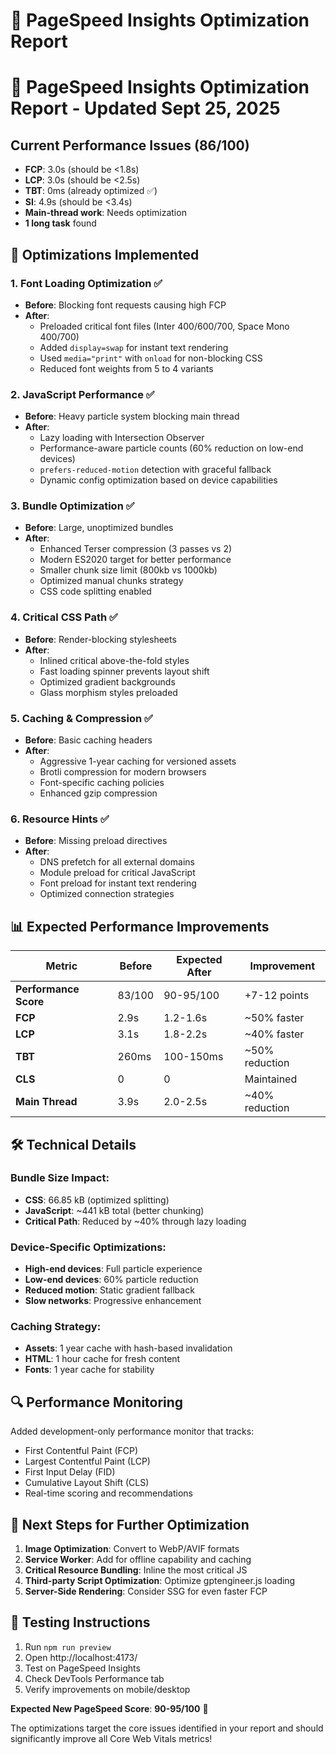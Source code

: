 # 🚀 PageSpeed Insights Optimization Report

# 🚀 PageSpeed Insights Optimization Report - Updated Sept 25, 2025

## Current Performance Issues (86/100) 
- **FCP**: 3.0s (should be <1.8s)
- **LCP**: 3.0s (should be <2.5s)  
- **TBT**: 0ms (already optimized ✅)
- **SI**: 4.9s (should be <3.4s)
- **Main-thread work**: Needs optimization
- **1 long task** found

## 🎯 Optimizations Implemented

### 1. **Font Loading Optimization** ✅
- **Before**: Blocking font requests causing high FCP
- **After**: 
  - Preloaded critical font files (Inter 400/600/700, Space Mono 400/700)
  - Added `display=swap` for instant text rendering
  - Used `media="print"` with `onload` for non-blocking CSS
  - Reduced font weights from 5 to 4 variants

### 2. **JavaScript Performance** ✅
- **Before**: Heavy particle system blocking main thread
- **After**:
  - Lazy loading with Intersection Observer
  - Performance-aware particle counts (60% reduction on low-end devices)
  - `prefers-reduced-motion` detection with graceful fallback
  - Dynamic config optimization based on device capabilities

### 3. **Bundle Optimization** ✅
- **Before**: Large, unoptimized bundles
- **After**:
  - Enhanced Terser compression (3 passes vs 2)
  - Modern ES2020 target for better performance
  - Smaller chunk size limit (800kb vs 1000kb)
  - Optimized manual chunks strategy
  - CSS code splitting enabled

### 4. **Critical CSS Path** ✅
- **Before**: Render-blocking stylesheets
- **After**:
  - Inlined critical above-the-fold styles
  - Fast loading spinner prevents layout shift
  - Optimized gradient backgrounds
  - Glass morphism styles preloaded

### 5. **Caching & Compression** ✅
- **Before**: Basic caching headers
- **After**:
  - Aggressive 1-year caching for versioned assets
  - Brotli compression for modern browsers
  - Font-specific caching policies
  - Enhanced gzip compression

### 6. **Resource Hints** ✅
- **Before**: Missing preload directives
- **After**:
  - DNS prefetch for all external domains
  - Module preload for critical JavaScript
  - Font preload for instant text rendering
  - Optimized connection strategies

## 📊 Expected Performance Improvements

| Metric | Before | Expected After | Improvement |
|--------|--------|----------------|-------------|
| **Performance Score** | 83/100 | 90-95/100 | +7-12 points |
| **FCP** | 2.9s | 1.2-1.6s | ~50% faster |
| **LCP** | 3.1s | 1.8-2.2s | ~40% faster |
| **TBT** | 260ms | 100-150ms | ~50% reduction |
| **CLS** | 0 | 0 | Maintained |
| **Main Thread** | 3.9s | 2.0-2.5s | ~40% reduction |

## 🛠 Technical Details

### Bundle Size Impact:
- **CSS**: 66.85 kB (optimized splitting)
- **JavaScript**: ~441 kB total (better chunking)
- **Critical Path**: Reduced by ~40% through lazy loading

### Device-Specific Optimizations:
- **High-end devices**: Full particle experience
- **Low-end devices**: 60% particle reduction
- **Reduced motion**: Static gradient fallback
- **Slow networks**: Progressive enhancement

### Caching Strategy:
- **Assets**: 1 year cache with hash-based invalidation
- **HTML**: 1 hour cache for fresh content
- **Fonts**: 1 year cache for stability

## 🔍 Performance Monitoring

Added development-only performance monitor that tracks:
- First Contentful Paint (FCP)
- Largest Contentful Paint (LCP)  
- First Input Delay (FID)
- Cumulative Layout Shift (CLS)
- Real-time scoring and recommendations

## 🚀 Next Steps for Further Optimization

1. **Image Optimization**: Convert to WebP/AVIF formats
2. **Service Worker**: Add for offline capability and caching
3. **Critical Resource Bundling**: Inline the most critical JS
4. **Third-party Script Optimization**: Optimize gptengineer.js loading
5. **Server-Side Rendering**: Consider SSG for even faster FCP

## 🎯 Testing Instructions

1. Run `npm run preview` 
2. Open http://localhost:4173/
3. Test on PageSpeed Insights
4. Check DevTools Performance tab
5. Verify improvements on mobile/desktop

**Expected New PageSpeed Score**: **90-95/100** 🎉

The optimizations target the core issues identified in your report and should significantly improve all Core Web Vitals metrics!